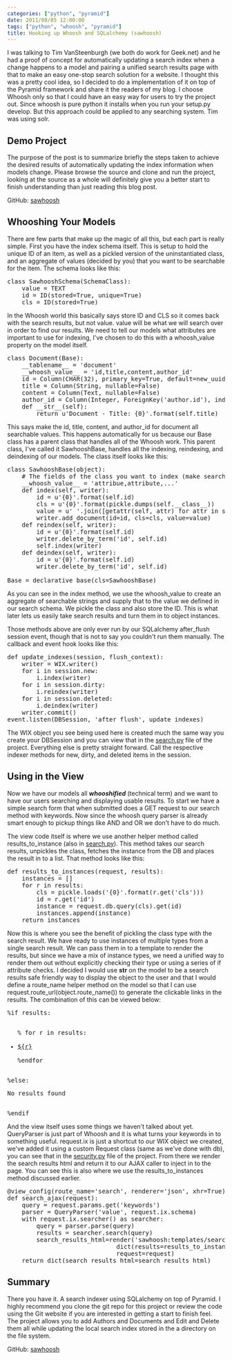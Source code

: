 ```yaml
---
categories: ["python", "pyramid"]
date: 2011/08/05 12:00:00
tags: ["python", "whoosh", "pyramid"]
title: Hooking up Whoosh and SQLalchemy (sawhoosh)
---
```


I was talking to Tim VanSteenburgh (we both do work for Geek.net) and he had a proof of concept for automatically updating a search index when a change happens to a model and pairing a unified search results page with that to make an easy one-stop search solution for a website. I thought this was a pretty cool idea, so I decided to do a implementation of it on top of the Pyramid framework and share it the readers of my blog. I choose Whoosh only so that I could have an easy way for users to try the project out. Since whoosh is pure python it installs when you run your setup.py develop. But this approach could be applied to any searching system. Tim was using solr.

Demo Project
------------
The purpose of the post is to summarize briefly the steps taken to achieve the desired results of automatically updating the index information when models change. Please browse the source and clone and run the project, looking at the source as a whole will definitely give you a better start to finish understanding than just reading this blog post.

GitHub: <a href="https://github.com/wwitzel3/sawhoosh">sawhoosh</a>

Whooshing Your Models
---------------------
There are few parts that make up the magic of all this, but each part is really simple. First you have the index schema itself. This is setup to hold the unique ID of an item, as well as a pickled version of the uninstantiated class, and an aggregate of values (decided by you) that you want to be searchable for the item. The schema looks like this:

<pre class="brush: py">
class SawhooshSchema(SchemaClass):
    value = TEXT
    id = ID(stored=True, unique=True)
    cls = ID(stored=True)
</pre>

In the Whoosh world this basically says store ID and CLS so it comes back with the search results, but not value. value will be what we will search over in order to find our results. We need to tell our models what attributes are important to use for indexing, I've chosen to do this with a whoosh_value property on the model itself.

<pre class="brush: py">
class Document(Base):
    __tablename__ = 'document'
    __whoosh_value__ = 'id,title,content,author_id'
    id = Column(CHAR(32), primary_key=True, default=new_uuid)
    title = Column(String, nullable=False)
    content = Column(Text, nullable=False)
    author_id = Column(Integer, ForeignKey('author.id'), index=True)
    def __str__(self):
        return u'Document - Title: {0}'.format(self.title)
</pre>

This says make the id, title, content, and author_id for document all searchable values. This happens automatically for us because our Base class has a parent class that handles all of the Whoosh work. This parent class, I've called it SawhooshBase, handles all the indexing, reindexing, and deindexing of our models. The class itself looks like this:

<pre class="brush: py">
class SawhooshBase(object):
    # The fields of the class you want to index (make searchable)
    __whoosh_value__ = 'attribue,attribute,...'
    def index(self, writer):
        id = u'{0}'.format(self.id)
        cls = u'{0}'.format(pickle.dumps(self.__class__))
        value = u' '.join([getattr(self, attr) for attr in self.__whoosh_value__.split(',')])
        writer.add_document(id=id, cls=cls, value=value)
    def reindex(self, writer):
        id = u'{0}'.format(self.id)
        writer.delete_by_term('id', self.id)
        self.index(writer)
    def deindex(self, writer):
        id = u'{0}'.format(self.id)
        writer.delete_by_term('id', self.id)
        
Base = declarative_base(cls=SawhooshBase)
</pre>

As you can see in the index method, we use the whoosh_value to create an aggregate of searchable strings and supply that to the value we defined in our search schema. We pickle the class and also store the ID. This is what later lets us easily take search results and turn them in to object instances.

Those methods above are only ever run by our SQLalchemy after_flush session event, though that is not to say you couldn't run them manually. The callback and event hook looks like this:

<pre class="brush: py">
def update_indexes(session, flush_context):
    writer = WIX.writer()
    for i in session.new:
        i.index(writer)
    for i in session.dirty:
        i.reindex(writer)
    for i in session.deleted:
        i.deindex(writer)        
    writer.commit()
event.listen(DBSession, 'after_flush', update_indexes)
</pre>

The WIX object you see being used here is created much the same way you create your DBSession and you can view that in the <a href="https://github.com/wwitzel3/sawhoosh/blob/master/sawhoosh/search.py">search.py</a> file of the project. Everything else is pretty straight forward. Call the respective indexer methods for new, dirty, and deleted items in the session.

Using in the View
-----------------
Now we have our models all ___whooshified___ (technical term) and we want to have our users searching and displaying usable results. To start we have a simple search form that when submitted does a GET request to our search method with keywords. Now since the whoosh query parser is already smart enough to pickup things like AND and OR we don't have to do much.

The view code itself is where we use another helper method called results_to_instance (also in <a href="https://github.com/wwitzel3/sawhoosh/blob/master/sawhoosh/search.py">search.py</a>). This method takes our search results, unpickles the class, fetches the instance from the DB and places the result in to a list. That method looks like this:

<pre class="brush: py">
def results_to_instances(request, results):
    instances = []
    for r in results:
        cls = pickle.loads('{0}'.format(r.get('cls')))
        id = r.get('id')
        instance = request.db.query(cls).get(id)
        instances.append(instance)
    return instances
</pre>

Now this is where you see the benefit of pickling the class type with the search result. We have ready to use instances of multiple types from a single search result. We can pass them in to a template to render the results, but since we have a mix of instance types, we need a unified way to render them out without explicitly checking their type or using a series of if attribute checks. I decided I would use __str__ on the model to be a search results safe friendly way to display the object to the user and that I would define a route_name helper method on the model so that I can use request.route_url(object.route_name()) to generate the clickable links in the results. The combination of this can be viewed below:

<pre class="brush: html">
%if results:
<ul id="search_results">
% for r in results:
    <li><a href="${request.route_url(r.route_name(), id=r.id)}">${r}</a></li>
%endfor
</ul>
%else:
<p>No results found</p>
%endif
</pre>

And the view itself uses some things we haven't talked about yet. QueryParser is just part of Whoosh and it is what turns your keywords in to something useful. request.ix is just a shortcut to our WIX object we created, we've added it using a custom Request class (same as we've done with db), you can see that in the <a href="https://github.com/wwitzel3/sawhoosh/blob/master/sawhoosh/security.py">security.py</a> file of the project. From there we render the search results html and return it to our AJAX caller to inject in to the page. You can see this is also where we use the results_to_instances method discussed earlier.

<pre class="brush: py">
@view_config(route_name='search', renderer='json', xhr=True)
def search_ajax(request):
    query = request.params.get('keywords')
    parser = QueryParser('value', request.ix.schema)
    with request.ix.searcher() as searcher:
        query = parser.parse(query)
        results = searcher.search(query)
        search_results_html=render('sawhoosh:templates/search/results.mako',
                              dict(results=results_to_instances(request, results)),
                              request=request)
    return dict(search_results_html=search_results_html)
</pre>

Summary
-------
There you have it. A search indexer using SQLalchemy on top of Pyramid. I highly recommend you clone the git repo for this project or review the code using the Git website if you are interested in getting a start to finish feel. The project allows you to add Authors and Documents and Edit and Delete them all while updating the local search index stored in the a directory on the file system.

GitHub: <a href="https://github.com/wwitzel3/sawhoosh">sawhoosh</a>
